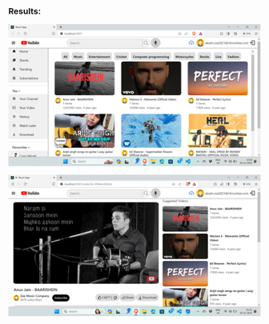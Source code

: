 ### Results:

![Home Page](Home-page.png?raw=true "Home page")

![Video Page](Video-page.png?raw=true "Video page")

